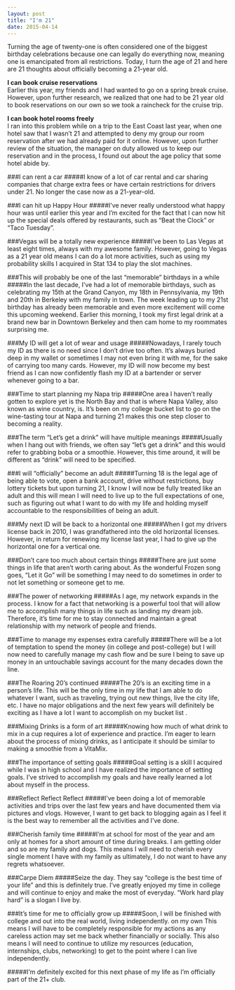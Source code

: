 ```yaml
---
layout: post
title: "I'm 21"
date: 2015-04-14
---
```

Turning the age of twenty-one is often considered one of the biggest birthday celebrations because one can legally do everything now, meaning one is emancipated from all restrictions. Today, I turn the age of 21 and here are 21 thoughts about officially becoming a 21-year old.

**I can book cruise reservations**   
Earlier this year, my friends and I had wanted to go on a spring break cruise. However, upon further research, we realized that one had to be 21 year old to book reservations on our own so we took a raincheck for the cruise trip.

**I can book hotel rooms freely**   
I ran into this problem while on a trip to the East Coast last year, when one hotel saw that I wasn’t 21 and attempted to deny my group our room reservation after we had already paid for it online. However, upon further review of the situation, the manager on duty allowed us to keep our reservation and in the process, I found out about the age policy that some hotel abide by.

###I can rent a car
#####I know of a lot of car rental and car sharing companies that charge extra fees or have certain restrictions for drivers under 21. No longer the case now as a 21-year-old.

###I can hit up Happy Hour
#####I’ve never really understood what happy hour was until earlier this year and I’m excited for the fact that I can now hit up the special deals offered by restaurants, such as “Beat the Clock” or “Taco Tuesday”.

###Vegas will be a totally new experience
#####I’ve been to Las Vegas at least eight times, always with my awesome family. However, going to Vegas as a 21 year old means I can do a lot more activities, such as using my probability skills I acquired in Stat 134 to play the slot machines.

###This will probably be one of the last “memorable” birthdays in a while
#####In the last decade, I’ve had a lot of memorable birthdays, such as celebrating my 15th at the Grand Canyon, my 18th in Pennsylvania, my 19th and 20th in Berkeley with my family in town. The week leading up to my 21st birthday has already been memorable and even more excitement will come this upcoming weekend. Earlier this morning, I took my first legal drink at a brand new bar in Downtown Berkeley and then cam home to my roommates surprising me.

###My ID will get a lot of wear and usage
#####Nowadays, I rarely touch my ID as there is no need since I don’t drive too often. It’s always buried deep in my wallet or sometimes I may not even bring it with me, for the sake of carrying too many cards. However, my ID will now become my best friend as I can now confidently flash my ID at a bartender or server whenever going to a bar.

###Time to start planning my Napa trip
#####One area I haven’t really gotten to explore yet is the North Bay and that is where Napa Valley, also known as wine country, is. It’s been on my college bucket list to go on the wine-tasting tour at Napa and turning 21 makes this one step closer to becoming a reality.

###The term “Let’s get a drink” will have multiple meanings
#####Usually when I hang out with friends, we often say “let’s get a drink” and this would refer to grabbing boba or a smoothie. However, this time around, it will be different as “drink” will need to be specified.

###I will “officially” become an adult
#####Turning 18 is the legal age of being able to vote, open a bank account, drive without restrictions, buy lottery tickets but upon turning 21, I know I will now be fully treated like an adult and this will mean I will need to live up to the full expectations of one, such as figuring out what I want to do with my life and holding myself accountable to the responsibilities of being an adult.

###My next ID will be back to a horizontal one
#####When I got my drivers license back in 2010, I was grandfathered into the old horizontal licenses. However, in return for renewing my license last year, I had to give up the horizontal one for a vertical one.

###Don’t care too much about certain things
#####There are just some things in life that aren’t worth caring about. As the wonderful Frozen song goes, “Let it Go” will be something I may need to do sometimes in order to not let something or someone get to me.

###The power of networking
#####As I age, my network expands in the process. I know for a fact that networking is a powerful tool that will allow me to accomplish many things in life such as landing my dream job. Therefore, it’s time for me to stay connected and maintain a great relationship with my network of people and friends.

###Time to manage my expenses extra carefully
#####There will be a lot of temptation to spend the money (in college and post-college) but I will now need to carefully manage my cash flow and be sure I being to save up money in an untouchable savings account for the many decades down the line.

###The Roaring 20’s continued
#####The 20’s is an exciting time in a person’s life. This will be the only time in my life that I am able to do whatever I want, such as traveling, trying out new things, live the city life, etc. I have no major obligations and the next few years will definitely be exciting as I have a lot I want to accomplish on my bucket list .

###Mixing Drinks is a form of art
#####Knowing how much of what drink to mix in a cup requires a lot of experience and practice. I’m eager to learn about the process of mixing drinks, as I anticipate it should be similar to making a smoothie from a VitaMix.

###The importance of setting goals
#####Goal setting is a skill I acquired while I was in high school and I have realized the importance of setting goals. I’ve strived to accomplish my goals and have really learned a lot about myself in the process.

###Reflect Reflect Reflect
#####I’ve been doing a lot of memorable activities and trips over the last few years and have documented them via pictures and vlogs. However, I want to get back to blogging again as I feel it is the best way to remember all the activities and I’ve done.

###Cherish family time
#####I’m at school for most of the year and am only at homes for a short amount of time during breaks. I am getting older and so are my family and dogs. This means I will need to cherish every single moment I have with my family as ultimately, I do not want to have any regrets whatsoever.

###Carpe Diem
#####Seize the day. They say “college is the best time of your life” and this is definitely true. I’ve greatly enjoyed my time in college and will continue to enjoy and make the most of everyday. “Work hard play hard” is a slogan I live by.

###It’s time for me to officially grow up
#####Soon, I will be finished with college and out into the real world, living independently. on my own This means I will have to be completely responsible for my actions as any careless action may set me back whether financially or socially. This also means I will need to continue to utilize my resources (education, internships, clubs, networking) to get to the point where I can live independently.

#####I’m definitely excited for this next phase of my life as I’m officially part of the 21+ club.